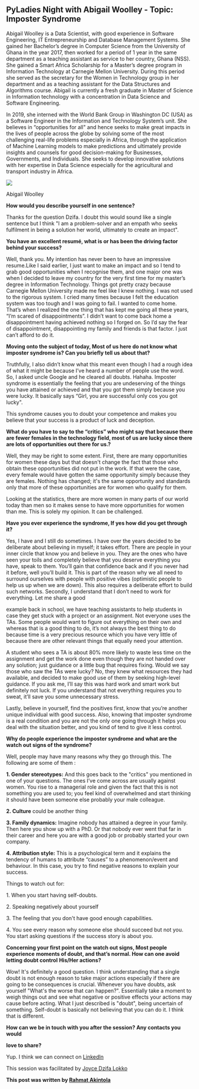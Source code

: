 ## PyLadies Night with Abigail Woolley - Topic: Imposter Syndrome

Abigail Woolley is a Data Scientist, with good experience in Software Engineering, IT Entrepreneurship and Database Management Systems. She gained her Bachelor’s degree in Computer Science from the University of Ghana in the year 2017, then worked for a period of 1 year in the same department as a teaching assistant as service to her country, Ghana (NSS). She gained a Smart Africa Scholarship for a Master’s degree program in Information Technology at Carnegie Mellon University. During this period she served as the secretary for the Women in Technology group in her department and as a teaching assistant for the Data Structures and Algorithms course. Abigail is currently a fresh graduate in Master of Science in Information technology with a concentration in Data Science and Software Engineering.

In 2019, she interned with the World Bank Group in Washington DC (USA) as a Software Engineer in the Information and Technology System’s unit. She believes in “opportunities for all" and hence seeks to make great impacts in the lives of people across the globe by solving some of the most challenging real-life problems especially in Africa, through the application of Machine Learning models to make predictions and ultimately provide insights and counsels for good decision-making for Businesses, Governments, and Individuals. She seeks to develop innovative solutions with her expertise in Data Science especially for the agricultural and transport industry in Africa.

[![](https://1.bp.blogspot.com/-bPmqBQuyWW0/XuBI2v-3eqI/AAAAAAAAUGQ/GuJldg4BajUaOetf2VFEwWJlioaHIQmQgCLcBGAsYHQ/s640/Abigail%2BProfessional.jpg)](https://1.bp.blogspot.com/-bPmqBQuyWW0/XuBI2v-3eqI/AAAAAAAAUGQ/GuJldg4BajUaOetf2VFEwWJlioaHIQmQgCLcBGAsYHQ/s1600/Abigail%2BProfessional.jpg)

Abigail Woolley

**How would you describe yourself in one sentence?**

Thanks for the question Dzifa. I doubt this would sound like a single sentence but I think "I am a problem-solver and an empath who seeks fulfilment in being a solution her world, ultimately to create an impact".

**You have an excellent resumé, what is or has been the driving factor behind your success?**

Well, thank you. My intention has never been to have an impressive resume.Like I said earlier, I just want to make an impact and so I tend to grab good opportunities when I recognise them, and one major one was when I decided to leave my country for the very first time for my master’s degree in Information Technology. Things got pretty crazy because Carnegie Mellon University made me feel like I knew nothing. I was not used to the rigorous system. I cried many times because I felt the education system was too tough and I was going to fail. I wanted to come home. That’s when I realized the one thing that has kept me going all these years, “I’m scared of disappointments”. I didn’t want to come back home a disappointment having achieved nothing so I forged on. So I’d say the fear of disappointment, disappointing my family and friends is that factor. I just can’t afford to do it.

**Moving onto the subject of today, Most of us here do not know what imposter syndrome is? Can you briefly tell us about that?**

Truthfully, I also didn’t know what this meant even though I had a rough idea of what it might be because I’ve heard a number of people use the word. So, I asked uncle Google and he cleared all doubts. Hahaha. Imposter syndrome is essentially the feeling that you are undeserving of the things you have attained or achieved and that you got them simply because you were lucky. It basically says “Girl, you are successful only cos you got lucky".

This syndrome causes you to doubt your competence and makes you believe that your success is a product of luck and deception. 

**What do you have to say to the “critics” who might say that because there are fewer females in the technology field, most of us are lucky since there are lots of opportunities out there for us.?**

Well, they may be right to some extent. First, there are many opportunities for women these days but that doesn't change the fact that those who obtain these opportunities did not put in the work. If that were the case, every female would have gotten the same opportunity simply because they are females. Nothing has changed; it's the same opportunity and standards only that more of these opportunities are for women who qualify for them.

Looking at the statistics, there are more women in many parts of our world today than men so it makes sense to have more opportunities for women than me. This is solely my opinion. It can be challenged.

**Have you ever experience the syndrome, If yes how did you get through it?**

Yes, I have and I still do sometimes. I have over the years decided to be deliberate about believing in myself; it takes effort. There are people in your inner circle that know you and believe in you. They are the ones who have seen your toils and completely believe that you deserve everything you have, speak to them. You’ll gain that confidence back and if you never had it before, well you’ll build it. This is part of the reason why we all need to surround ourselves with people with positive vibes (optimistic people to help us up when we are down). This also requires a deliberate effort to build such networks. Secondly, I understand that I don’t need to work for everything. Let me share a good

example back in school, we have teaching assistants to help students in case they get stuck with a project or an assignment. Not everyone uses the TAs. Some people would want to figure out everything on their own and whereas that is a good thing to do, it’s not always the best thing to do because time is a very precious resource which you have very little of because there are other relevant things that equally need your attention.

A student who sees a TA is about 80% more likely to waste less time on the assignment and get the work done even though they are not handed over any solution; just guidance or a little bug that requires fixing. Would we say those who saw the TAs were lucky? No, they knew what resources they had available, and decided to make good use of them by seeking high-level guidance. If you ask me, I’ll say this was hard work and smart work but definitely not luck. If you understand that not everything requires you to sweat, it’ll save you some unnecessary stress.

Lastly, believe in yourself, find the positives first, know that you’re another unique individual with good success. Also, knowing that imposter syndrome is a real condition and you are not the only one going through it helps you deal with the situation better, and you kind of tend to give it less control.

**Why do people experience the imposter syndrome and what are the watch out signs of the syndrome?**

Well, people may have many reasons why they go through this. The following are some of them :

**1\. Gender stereotypes:** And this goes back to the "critics" you mentioned in one of your questions. The ones I’ve come across are usually against women. You rise to a managerial role and given the fact that this is not something you are used to; you feel kind of overwhelmed and start thinking it should have been someone else probably your male colleague.

**2\. Culture** could be another thing

**3\. Family dynamics:** Imagine nobody has attained a degree in your family. Then here you show up with a PhD. Or that nobody ever went that far in their career and here you are with a good job or probably started your own company.

**4\. Attribution style:** This is a psychological term and it explains the tendency of humans to attribute “causes” to a phenomenon/event and behaviour. In this case, you try to find negative reasons to explain your success.

Things to watch out for:

1\. When you start having self-doubts.

2\. Speaking negatively about yourself

3\. The feeling that you don't have good enough capabilities.

4\. You see every reason why someone else should succeed but not you. You start asking questions if the success story is about you.

**Concerning your first point on the watch out signs, Most people experience** **moments of doubt, and that’s normal. How can one avoid letting doubt control** **His/Her actions?**

Wow! It's definitely a good question. I think understanding that a single doubt is not enough reason to take major actions especially if there are going to be consequences is crucial. Whenever you have doubts, ask yourself "What's the worse that can happen?". Essentially take a moment to weigh things out and see what negative or positive effects your actions may cause before acting. What I just described is "doubt", being uncertain of something. Self-doubt is basically not believing that you can do it. I think that is different.

**How can we be in touch with you after the session? Any contacts you would**

**love to share?**

Yup. I think we can connect on [LinkedIn](https://www.linkedin.com/in/abigail-woolley/)

This session was facilitated by [Joyce Dzifa Lokko](https://www.linkedin.com/in/joyce-dzifa-lokko/)

**This post was written by [Rahmat Akintola](Link)**